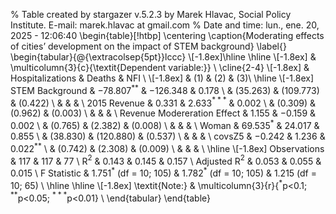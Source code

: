 
% Table created by stargazer v.5.2.3 by Marek Hlavac, Social Policy Institute. E-mail: marek.hlavac at gmail.com
% Date and time: lun., ene. 20, 2025 - 12:06:40
\begin{table}[!htbp] \centering 
  \caption{Moderating effects of cities’ development on the impact of STEM background} 
  \label{} 
\begin{tabular}{@{\extracolsep{5pt}}lccc} 
\\[-1.8ex]\hline 
\hline \\[-1.8ex] 
 & \multicolumn{3}{c}{\textit{Dependent variable:}} \\ 
\cline{2-4} 
\\[-1.8ex] & Hospitalizations & Deaths & NFI \\ 
\\[-1.8ex] & (1) & (2) & (3)\\ 
\hline \\[-1.8ex] 
 STEM Background & $-$78.807$^{**}$ & $-$126.348 & 0.178 \\ 
  & (35.263) & (109.773) & (0.422) \\ 
  & & & \\ 
 2015 Revenue & 0.331 & 2.633$^{***}$ & 0.002 \\ 
  & (0.309) & (0.962) & (0.003) \\ 
  & & & \\ 
 Revenue Modereration Effect & 1.155 & $-$0.159 & 0.002 \\ 
  & (0.765) & (2.382) & (0.008) \\ 
  & & & \\ 
 Woman & 69.535$^{*}$ & 24.017 & 0.855 \\ 
  & (38.830) & (120.880) & (0.537) \\ 
  & & & \\ 
 covsZ5 & $-$0.242 & 1.236 & 0.022$^{**}$ \\ 
  & (0.742) & (2.308) & (0.009) \\ 
  & & & \\ 
\hline \\[-1.8ex] 
Observations & 117 & 117 & 77 \\ 
R$^{2}$ & 0.143 & 0.145 & 0.157 \\ 
Adjusted R$^{2}$ & 0.053 & 0.055 & 0.015 \\ 
F Statistic & 1.751$^{*}$ (df = 10; 105) & 1.782$^{*}$ (df = 10; 105) & 1.215 (df = 10; 65) \\ 
\hline 
\hline \\[-1.8ex] 
\textit{Note:}  & \multicolumn{3}{r}{$^{*}$p$<$0.1; $^{**}$p$<$0.05; $^{***}$p$<$0.01} \\ 
\end{tabular} 
\end{table} 
